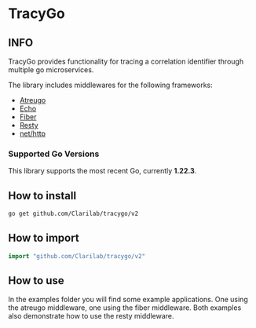 # TracyGo

## INFO

TracyGo provides functionality for tracing a correlation identifier through multiple go microservices.

The library includes middlewares for the following frameworks:
- [Atreugo](https://github.com/savsgio/atreugo)
- [Echo](https://github.com/labstack/echo)
- [Fiber](https://github.com/gofiber/fiber)
- [Resty](https://github.com/go-resty/resty)
- [net/http](https://pkg.go.dev/net/http)

### Supported Go Versions

This library supports the most recent Go, currently  **1.22.3**.

## How to install

```bash
go get github.com/Clarilab/tracygo/v2
```

## How to import
```go
import "github.com/Clarilab/tracygo/v2"
```

## How to use
In the examples folder you will find some example applications.
One using the atreugo middleware, one using the fiber middleware.
Both examples also demonstrate how to use the resty middleware.
